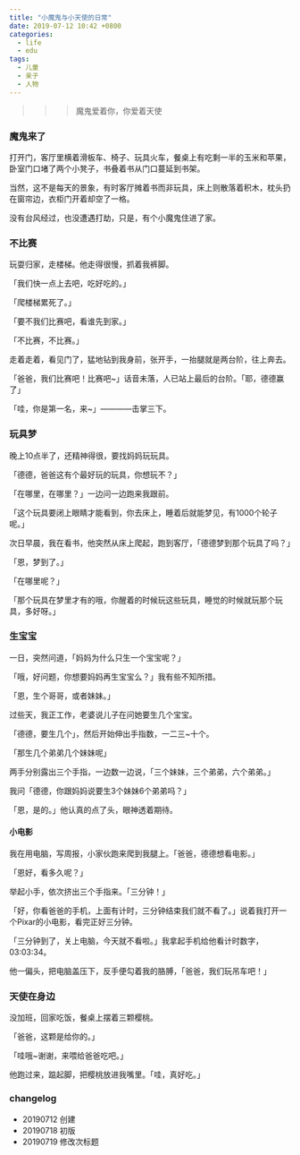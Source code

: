 ```yaml
---
title: "小魔鬼与小天使的日常"
date: 2019-07-12 10:42 +0800
categories:
  - life
  - edu
tags:
  - 儿童
  - 亲子
  - 人物
---
```


>>> 魔鬼爱着你，你爱着天使

### 魔鬼来了

打开门，客厅里横着滑板车、椅子、玩具火车，餐桌上有吃剩一半的玉米和苹果，卧室门口堵了两个小凳子，书叠着书从门口蔓延到书架。

当然，这不是每天的景象，有时客厅摊着书而非玩具，床上则散落着积木，枕头扔在窗帘边，衣柜门开着却空了一格。

没有台风经过，也没遭遇打劫，只是，有个小魔鬼住进了家。


### 不比赛

玩耍归家，走楼梯。他走得很慢，抓着我裤脚。

「我们快一点上去吧，吃好吃的。」

「爬楼梯累死了。」

「要不我们比赛吧，看谁先到家。」

「不比赛，不比赛。」

走着走着，看见门了，猛地钻到我身前，张开手，一抬腿就是两台阶，往上奔去。

「爸爸，我们比赛吧！比赛吧~」话音未落，人已站上最后的台阶。「耶，德德赢了」

「哇，你是第一名，来~」————击掌三下。


### 玩具梦

晚上10点半了，还精神得很，要找妈妈玩玩具。

「德德，爸爸这有个最好玩的玩具，你想玩不？」

「在哪里，在哪里？」一边问一边跑来我跟前。

「这个玩具要闭上眼睛才能看到，你去床上，睡着后就能梦见，有1000个轮子呢。」

次日早晨，我在看书，他突然从床上爬起，跑到客厅，「德德梦到那个玩具了吗？」

「恩，梦到了。」

「在哪里呢？」

「那个玩具在梦里才有的哦，你醒着的时候玩这些玩具，睡觉的时候就玩那个玩具，多好呀。」

### 生宝宝

一日，突然问道，「妈妈为什么只生一个宝宝呢？」

「哦，好问题，你想要妈妈再生宝宝么？」我有些不知所措。

「恩，生个哥哥，或者妹妹。」

过些天，我正工作，老婆说儿子在问她要生几个宝宝。

「德德，要生几个」，然后开始伸出手指数，一二三~十个。

「那生几个弟弟几个妹妹呢」

两手分别露出三个手指，一边数一边说，「三个妹妹，三个弟弟，六个弟弟。」

我问「德德，你跟妈妈说要生3个妹妹6个弟弟吗？」

「恩，是的。」他认真的点了头，眼神透着期待。

#### 小电影

我在用电脑，写周报，小家伙跑来爬到我腿上。「爸爸，德德想看电影。」

「恩好，看多久呢？」

举起小手，依次挤出三个手指来。「三分钟！」

「好，你看爸爸的手机，上面有计时，三分钟结束我们就不看了。」说着我打开一个Pixar的小电影，看完正好三分钟。

「三分钟到了，关上电脑，今天就不看啦。」我拿起手机给他看计时数字，03:03:34。

他一偏头，把电脑盖压下，反手便勾着我的胳膊，「爸爸，我们玩吊车吧！」

### 天使在身边

没加班，回家吃饭，餐桌上摆着三颗樱桃。

「爸爸，这颗是给你的。」

「哇哦~谢谢，来喂给爸爸吃吧。」

他跑过来，踮起脚，把樱桃放进我嘴里。「哇，真好吃。」

### changelog
- 20190712 创建
- 20190718 初版
- 20190719 修改次标题
